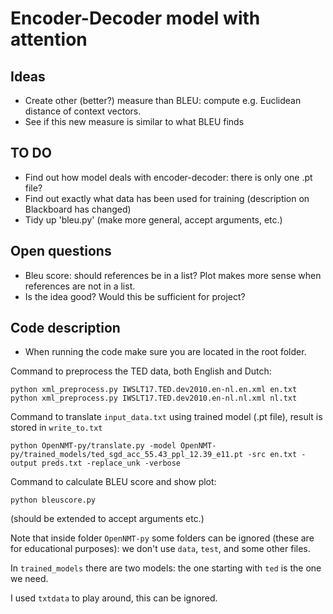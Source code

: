 # Encoder-Decoder model with attention

## Ideas
- Create other (better?) measure than BLEU: compute e.g. Euclidean distance of context vectors.
- See if this new measure is similar to what BLEU finds


## TO DO
- Find out how model deals with encoder-decoder: there is only one .pt file?
- Find out exactly what data has been used for training (description on Blackboard has changed)
- Tidy up 'bleu.py' (make more general, accept arguments, etc.)

## Open questions
- Bleu score: should references be in a list? Plot makes more sense when references are not in a list.
- Is the idea good? Would this be sufficient for project?

## Code description
- When running the code make sure you are located in the root folder.

Command to preprocess the TED data, both English and Dutch:
```
python xml_preprocess.py IWSLT17.TED.dev2010.en-nl.en.xml en.txt
python xml_preprocess.py IWSLT17.TED.dev2010.en-nl.nl.xml nl.txt
```

Command to translate `input_data.txt` using trained model (.pt file), result is stored in `write_to.txt`
```
python OpenNMT-py/translate.py -model OpenNMT-py/trained_models/ted_sgd_acc_55.43_ppl_12.39_e11.pt -src en.txt -output preds.txt -replace_unk -verbose
```

Command to calculate BLEU score and show plot:
```
python bleuscore.py
```
(should be extended to accept arguments etc.)

Note that inside folder `OpenNMT-py` some folders can be ignored (these are for educational purposes): we don't use `data`, `test`, and some other files. 

In `trained_models` there are two models: the one starting with `ted` is the one we need.

I used `txtdata` to play around, this can be ignored.
